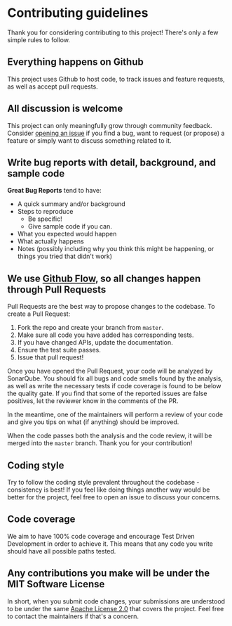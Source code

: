 # Contributing guidelines #

Thank you for considering contributing to this project! There's only a few simple rules to follow.

## Everything happens on Github
This project uses Github to host code, to track issues and feature requests, as well as accept pull requests.

## All discussion is welcome

This project can only meaningfully grow through community feedback.
Consider [opening an issue](https://github.com/daniel-frak/dummy4j/issues/new/choose) if you find a bug, want to
request (or propose) a feature or simply want to discuss something related to it.

## Write bug reports with detail, background, and sample code

**Great Bug Reports** tend to have:

- A quick summary and/or background
- Steps to reproduce
  - Be specific!
  - Give sample code if you can.
- What you expected would happen
- What actually happens
- Notes (possibly including why you think this might be happening, or things you tried that didn't work)

## We use [Github Flow](https://guides.github.com/introduction/flow/index.html), so all changes happen through Pull Requests

Pull Requests are the best way to propose changes to the codebase.
To create a Pull Request:

1. Fork the repo and create your branch from `master`.
2. Make sure all code you have added has corresponding tests.
3. If you have changed APIs, update the documentation.
4. Ensure the test suite passes.
5. Issue that pull request!

Once you have opened the Pull Request, your code will be analyzed by SonarQube.
You should fix all bugs and code smells found by the analysis, as well as write the necessary tests if code coverage
is found to be below the quality gate. If you find that some of the reported issues are false positives, let the
reviewer know in the comments of the PR.

In the meantime, one of the maintainers will perform a review of your code and give you tips on what (if anything) 
should be improved.

When the code passes both the analysis and the code review, it will be merged into the `master` branch.
Thank you for your contribution!  

## Coding style

Try to follow the coding style prevalent throughout the codebase - consistency is best!
If you feel like doing things another way would be better for the project, feel free to open an issue to discuss your
concerns.

## Code coverage

We aim to have 100% code coverage and encourage Test Driven Development in order to achieve it. This means that any
code you write should have all possible paths tested.

## Any contributions you make will be under the MIT Software License
In short, when you submit code changes, your submissions are understood to be under the same 
[Apache License 2.0](https://choosealicense.com/licenses/apache-2.0/) that covers the project.
Feel free to contact the maintainers if that's a concern.
